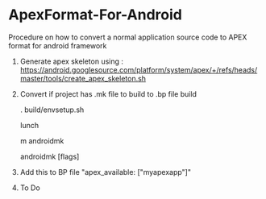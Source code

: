 # ApexFormat-For-Android
Procedure on how to convert a normal application source code to APEX format for android framework

1) Generate apex skeleton using : 
https://android.googlesource.com/platform/system/apex/+/refs/heads/master/tools/create_apex_skeleton.sh

2) Convert if project has .mk file to build to .bp file build 

    . build/envsetup.sh

    lunch

    m androidmk

    androidmk [flags] <inputFile>

3)  Add this to BP file "apex_available: ["myapexapp"]"

4) To Do  
